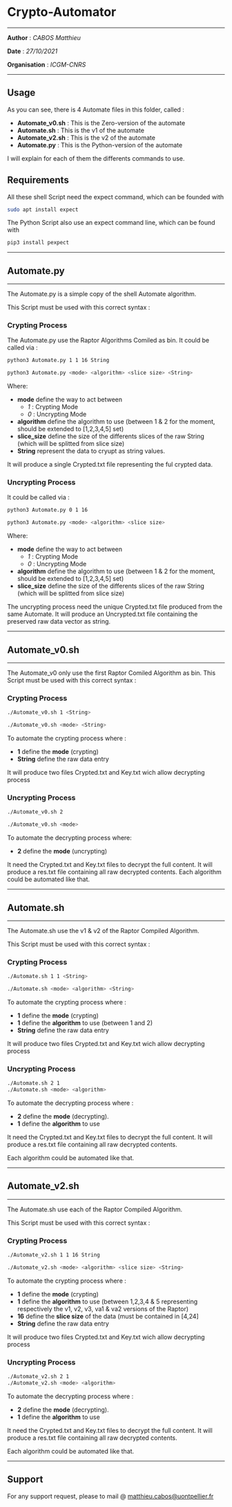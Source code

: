 # Crypto-Automator

*******************************************

**Author** : *CABOS Matthieu*

**Date** : *27/10/2021*

**Organisation** : *ICGM-CNRS*

*******************************************

## Usage

As you can see, there is 4 Automate files in this folder, called :
* **Automate_v0.sh** : This is the Zero-version of the automate
* **Automate.sh** : This is the v1 of the automate
* **Automate_v2.sh** : This is the v2 of the automate
* **Automate.py** : This is the Python-version of the automate

I will explain for each of them the differents commands to use.

## Requirements

All these shell Script need the expect command, which can be founded with

```bash
sudo apt install expect
```

The Python Script also use an expect command line, which can be found with

```bash
pip3 install pexpect
```

*******************************************

## Automate.py


*******************************************

The Automate.py is a simple copy of the shell Automate algorithm.

This Script must be used with this correct syntax :

### Crypting Process

The Automate.py use the Raptor Algorithms Comiled as bin.
It could be called via :

```bash
python3 Automate.py 1 1 16 String

python3 Automate.py <mode> <algorithm> <slice size> <String>
```

Where:
* **mode** define the way to act between
  * *1* : Crypting Mode
  * *0* : Uncrypting Mode
* **algorithm** define the algorithm to use (between 1 & 2 for the moment, should be extended to [1,2,3,4,5] set)
* **slice_size** define the size of the differents slices of the raw String (which will be splitted from slice size)
* **String** represent the data to cryupt as string values.

It will produce a single Crypted.txt file representing the ful crypted data.

### Uncrypting Process

It could be called via :

```bash
python3 Automate.py 0 1 16

python3 Automate.py <mode> <algorithm> <slice size>
```

Where:
* **mode** define the way to act between
  * *1* : Crypting Mode
  * *0* : Uncrypting Mode
* **algorithm** define the algorithm to use (between 1 & 2 for the moment, should be extended to [1,2,3,4,5] set)
* **slice_size** define the size of the differents slices of the raw String (which will be splitted from slice size)

The uncrypting process need the unique Crypted.txt file produced from the same Automate.
It will produce an Uncrypted.txt file containing the preserved raw data vector as string.

*******************************************

## Automate_v0.sh


*******************************************

The Automate_v0 only use the first Raptor Comiled Algorithm as bin.
This Script must be used with this correct syntax :

### Crypting Process

```bash
./Automate_v0.sh 1 <String> 

./Automate_v0.sh <mode> <String> 
```

To automate the crypting process where :
* **1** define the **mode** (crypting)
* **String** define the raw data entry
		
It will produce two files Crypted.txt and Key.txt wich allow decrypting process

### Uncrypting Process

```bash
./Automate_v0.sh 2 

./Automate_v0.sh <mode>
```

To automate the decrypting process where:
* **2** define the **mode** (uncrypting)

It need the Crypted.txt and Key.txt files to decrypt the full content.
It will produce a res.txt file containing all raw decrypted contents.
Each algorithm could be automated like that.

*******************************************

## Automate.sh


*******************************************

The Automate.sh use the v1 & v2 of the Raptor Compiled Algorithm.

This Script must be used with this correct syntax :

### Crypting Process

```bash
./Automate.sh 1 1 <String> 

./Automate.sh <mode> <algorithm> <String> 
```

To automate the crypting process where :
* **1** define the **mode** (crypting)
* **1** define the **algorithm** to use (between 1 and 2)
* **String** define the raw data entry
		
It will produce two files Crypted.txt and Key.txt wich allow decrypting process

### Uncrypting Process

```bash
./Automate.sh 2 1
./Automate.sh <mode> <algorithm> 
```

To automate the decrypting process where :
* **2** define the **mode** (decrypting).
* **1** define the **algorithm** to use

It need the Crypted.txt and Key.txt files to decrypt the full content.
It will produce a res.txt file containing all raw decrypted contents.

Each algorithm could be automated like that.


*******************************************

## Automate_v2.sh


*******************************************

The Automate.sh use each of the Raptor Compiled Algorithm.

This Script must be used with this correct syntax :

### Crypting Process

```bash
./Automate_v2.sh 1 1 16 String

./Automate_v2.sh <mode> <algorithm> <slice size> <String> 
```

To automate the crypting process where :
* **1** define the **mode** (crypting)
* **1** define the **algorithm** to use (between 1,2,3,4 & 5 representing respectively the v1, v2, v3, va1 & va2 versions of the Raptor)
* **16** define the **slice size** of the data (must be contained in [4,24]
* **String** define the raw data entry
		
It will produce two files Crypted.txt and Key.txt wich allow decrypting process

### Uncrypting Process

```bash
./Automate_v2.sh 2 1
./Automate_v2.sh <mode> <algorithm> 
```

To automate the decrypting process where :
* **2** define the **mode** (decrypting).
* **1** define the **algorithm** to use

It need the Crypted.txt and Key.txt files to decrypt the full content.
It will produce a res.txt file containing all raw decrypted contents.

Each algorithm could be automated like that.


*******************************************

## Support

For any support request, please to mail @ matthieu.cabos@uontpellier.fr

